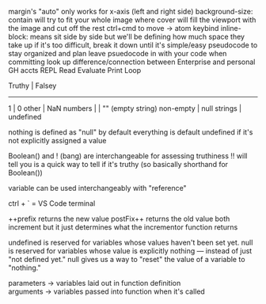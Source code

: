 margin's "auto" only works for x-axis (left and right side)
background-size: contain will try to fit your whole image where cover will fill the viewport with the image and cut off the rest
ctrl+cmd to move -> atom keybind
inline-block: means sit side by side but we'll be defining how much space they take up
if it's too difficult, break it down until it's simple/easy
pseudocode to stay organized and plan
leave psuedocode in with your code when committing
look up difference/connection between Enterprise and personal GH accts
REPL
Read
Evaluate
Print
Loop

Truthy | Falsey
________________
1         | 0
other     | NaN
numbers   |
          | "" (empty string)
non-empty | null
strings   | undefined

nothing is defined as "null" by default
everything is default undefined if it's not explicitly assigned a value

Boolean() and ! (bang) are interchangeable for assessing truthiness
!! will tell you is a quick way to tell if it's truthy (so basically shorthand for Boolean())

variable can be used interchangeably with "reference"

ctrl + ` = VS Code terminal

++prefix returns the new value
postFix++ returns the old value
both increment but it just determines what the incrementor function returns

undefined is reserved for variables whose values haven't been set yet. 
null is reserved for variables whose value is explicitly nothing — instead of just "not defined yet."
null gives us a way to "reset" the value of a variable to "nothing."

parameters -> variables laid out in function definition  
arguments -> variables passed into function when it's called
